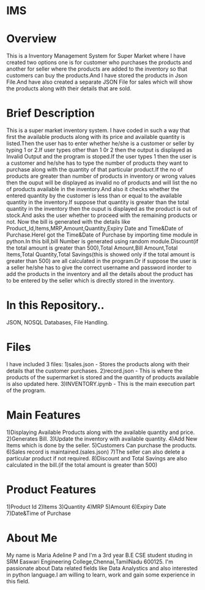 # IMS
# Overview
This is a Inventory Management System for Super Market where I have created two options one is for customer who purchases the products and another for seller where the products are added to the inventory so that customers can buy the products.And I have stored the products in Json File.And have also created a separate JSON File for sales which will show the products along with their details that are sold.

# Brief Description
This is a super market inventory system. I have coded in such a way that first the available products along with its price and available quantity is listed.Then the user has to enter whether he/she is a customer or seller by typing 1 or 2.If user types other than 1 0r 2 then the output is displayed as Invalid Output and the program is stoped.If the user types 1 then the user is a customer and he/she has to type the number of products they want to purchase along with the quantity of that particular product.If the no of products are greater than number of products in inventory or wrong values then the ouput will be displayed as invalid no of products and will list the no of products available in the inventory.And also it checks whether the entered quantity by the customer is less than or equal to the available quantity in the inventory.If suppose that quantity is greater than the total quantity in the inventory then the ouput is displayed as the product is out of stock.And asks the user whether to proceed with the remaining products or not. Now the bill is generated with the details like Product_Id,Items,MRP,Amount,Quantity,Expiry Date and Time&Date of Purchase.HereI got the Time&Date of Purchase by importing time module in python.In this bill,bill Number is generated using random module.Discount(if the total amount is greater than 500),Total Amount,Bill Amount,Total Items,Total Quantity,Total Savings(this is showed only if the total amount is greater than 500) are all calculated in the program.Or if suppose the user is a seller he/she has to give the correct username and password inorder to add the products in the inventory and all the details about the product has to be entered by the seller which is directly stored in the inventory.

# In this Repository..
JSON, NOSQL Databases, File Handling.

# Files
I have included 3 files:
1)sales.json - Stores the products along with their details that the customer purchases.
2)record.json - This is where the products of the supermarket is stored and the quantity of products available is also updated here.
3)INVENTORY.ipynb - This is the main execution part of the program.

# Main Features
1)Displaying Available Products along with the available quantity and price.
2)Generates Bill.
3)Update the inventory with available quantity.
4)Add New Items which is done by the seller.
5)Customers Can purchase the products.
6)Sales record is maintained.(sales.json)
7)The seller can also delete a particular product if not required.
8)Discount and Total Savings are also calculated in the bill.(if the total amount is greater than 500)

# Product Features
1)Product Id
2)Items
3)Quantity
4)MRP
5)Amount
6)Expiry Date
7)Date&Time of Purchase

# About Me
My name is Maria Adeline P and I'm a 3rd year B.E CSE student studing in SRM Easwari Engineering College,Chennai,TamilNadu 600125. I'm passionate about Data related fields like Data Analystics and also interested in python language.I am willing to learn, work and gain some experience in this field.
